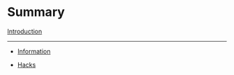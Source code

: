 # Summary

[Introduction](introduction.md)

---

- [Information](info/index.md)

- [Hacks](hacks/index.md)
